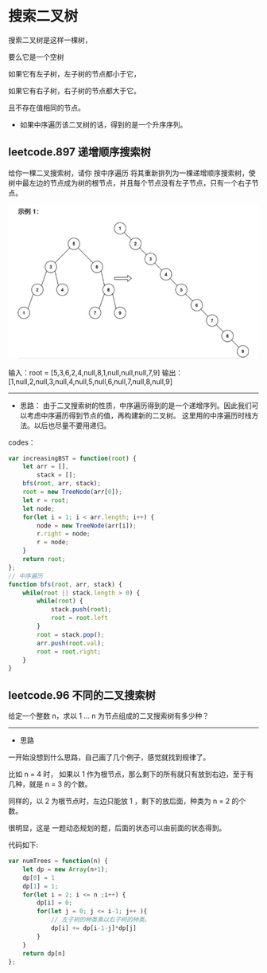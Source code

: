 # 搜索二叉树

搜索二叉树是这样一棵树，       

要么它是一个空树       

如果它有左子树，左子树的节点都小于它，       

如果它有右子树，右子树的节点都大于它。      

且不存在值相同的节点。         

- 如果中序遍历该二叉树的话，得到的是一个升序序列。      

## leetcode.897 递增顺序搜索树

给你一棵二叉搜索树，请你 按中序遍历 将其重新排列为一棵递增顺序搜索树，使树中最左边的节点成为树的根节点，并且每个节点没有左子节点，只有一个右子节点。        

![](./assets/searchBineryTree.jpg)      

输入：root = [5,3,6,2,4,null,8,1,null,null,null,7,9]
输出：[1,null,2,null,3,null,4,null,5,null,6,null,7,null,8,null,9]     

---

- 思路： 由于二叉搜索树的性质，中序遍历得到的是一个递增序列。因此我们可以考虑中序遍历得到节点的值，再构建新的二叉树。 这里用的中序遍历时栈方法。以后也尽量不要用递归。          


codes：     

```js
var increasingBST = function(root) {
    let arr = [],
        stack = [];
    bfs(root, arr, stack);
    root = new TreeNode(arr[0]);
    let r = root;
    let node;
    for(let i = 1; i < arr.length; i++) {
        node = new TreeNode(arr[i]);
        r.right = node;
        r = node;
    }
    return root;
};
// 中序遍历
function bfs(root, arr, stack) {
    while(root || stack.length > 0) {
        while(root) {
            stack.push(root);
            root = root.left
        }
        root = stack.pop();
        arr.push(root.val);
        root = root.right;
    }
}
```
 
## leetcode.96 不同的二叉搜索树

给定一个整数 n，求以 1 ... n 为节点组成的二叉搜索树有多少种？       

---

- 思路         

一开始没想到什么思路，自己画了几个例子，感觉就找到规律了。      

比如 n = 4 时， 如果以 1 作为根节点，那么剩下的所有就只有放到右边，至于有几种，就是 n = 3 的个数。       

同样的，以 2 为根节点时，左边只能放 1 ，剩下的放后面，种类为 n = 2 的个数。      

很明显，这是 一题动态规划的题，后面的状态可以由前面的状态得到。          

代码如下:       

```js
var numTrees = function(n) {
    let dp = new Array(n+1);
    dp[0] = 1
    dp[1] = 1;
    for(let i = 2; i <= n ;i++) {
        dp[i] = 0;
        for(let j = 0; j <= i-1; j++ ){
            // 左子树的种类乘以右子树的种类。
            dp[i] += dp[i-1-j]*dp[j]
        }
    }
    return dp[n]
};
```
